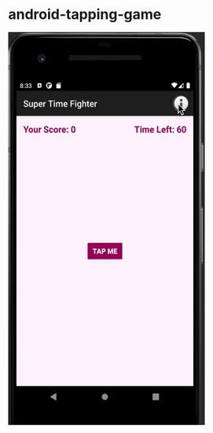 # android-tapping-game

<img src="https://github.com/magabrielaa/android-tapping-game/blob/main/TappingGame.gif" width="400" height="800" />
